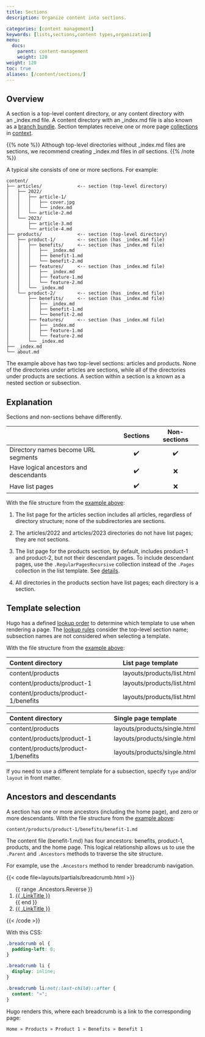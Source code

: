 ```yaml
---
title: Sections
description: Organize content into sections.

categories: [content management]
keywords: [lists,sections,content types,organization]
menu:
  docs:
    parent: content-management
    weight: 120
weight: 120
toc: true
aliases: [/content/sections/]
---
```


## Overview

A section is a top-level content directory, or any content directory with an&nbsp;_index.md file. A content directory with an _index.md file is also known as a [branch bundle](/getting-started/glossary/#branch-bundle). Section templates receive one or more page [collections](/getting-started/glossary/#collection) in [context](/getting-started/glossary/#context).

{{% note %}}
Although top-level directories without _index.md files are sections, we recommend creating _index.md files in _all_ sections.
{{% /note %}}

A typical site consists of one or more sections. For example:

```text
content/
├── articles/             <-- section (top-level directory)
│   ├── 2022/
│   │   ├── article-1/
│   │   │   ├── cover.jpg
│   │   │   └── index.md
│   │   └── article-2.md
│   └── 2023/
│       ├── article-3.md
│       └── article-4.md
├── products/             <-- section (top-level directory)
│   ├── product-1/        <-- section (has _index.md file)
│   │   ├── benefits/     <-- section (has _index.md file)
│   │   │   ├── _index.md
│   │   │   ├── benefit-1.md
│   │   │   └── benefit-2.md
│   │   ├── features/     <-- section (has _index.md file)
│   │   │   ├── _index.md
│   │   │   ├── feature-1.md
│   │   │   └── feature-2.md
│   │   └── _index.md
│   └── product-2/        <-- section (has _index.md file)
│       ├── benefits/     <-- section (has _index.md file)
│       │   ├── _index.md
│       │   ├── benefit-1.md
│       │   └── benefit-2.md
│       ├── features/     <-- section (has _index.md file)
│       │   ├── _index.md
│       │   ├── feature-1.md
│       │   └── feature-2.md
│       └── _index.md
├── _index.md
└── about.md
```

The example above has two top-level sections: articles and products. None of the directories under articles are sections, while all of the directories under products are sections. A section within a section is a known as a nested section or subsection.

## Explanation

Sections and non-sections behave differently.

||Sections|Non-sections
:--|:-:|:-:
Directory names become URL segments|:heavy_check_mark:|:heavy_check_mark:
Have logical ancestors and descendants|:heavy_check_mark:|:x:
Have list pages|:heavy_check_mark:|:x:

With the file structure from the [example above](#overview):

1. The list page for the articles section includes all articles, regardless of directory structure; none of the subdirectories are sections.

1. The articles/2022 and articles/2023 directories do not have list pages; they are not sections.

1. The list page for the products section, by default, includes product-1 and product-2, but not their descendant pages. To include descendant pages, use the `.RegularPagesRecursive` collection instead of the `.Pages` collection in the list template. See&nbsp;[details](/variables/page/#page-collections).

1. All directories in the products section have list pages; each directory is a section.

## Template selection

Hugo has a defined [lookup order] to determine which template to use when rendering a page. The [lookup rules] consider the top-level section name; subsection names are not considered when selecting a template.

With the file structure from the [example above](#overview):

Content directory|List page template
:--|:--
content/products|layouts/products/list.html
content/products/product-1|layouts/products/list.html
content/products/product-1/benefits|layouts/products/list.html

Content directory|Single page template
:--|:--
content/products|layouts/products/single.html
content/products/product-1|layouts/products/single.html
content/products/product-1/benefits|layouts/products/single.html

If you need to use a different template for a subsection, specify `type` and/or `layout` in front matter.

[lookup rules]: /templates/lookup-order/#lookup-rules
[lookup order]: /templates/lookup-order/

## Ancestors and descendants

A section has one or more ancestors (including the home page), and zero or more descendants. With the file structure from the [example above](#overview):

```text
content/products/product-1/benefits/benefit-1.md
```

The content file (benefit-1.md) has four ancestors: benefits, product-1, products, and the home page. This logical relationship allows us to use the `.Parent` and `.Ancestors` methods to traverse the site structure.

For example, use the `.Ancestors` method to render breadcrumb navigation.

{{< code file=layouts/partials/breadcrumb.html >}}
<nav aria-label="breadcrumb" class="breadcrumb">
  <ol>
    {{ range .Ancestors.Reverse }}
      <li>
        <a href="{{ .RelPermalink }}">{{ .LinkTitle }}</a>
      </li>
    {{ end }}
    <li class="active">
      <a aria-current="page" href="{{ .RelPermalink }}">{{ .LinkTitle }}</a>
    </li>
  </ol>
</nav>
{{< /code >}}

With this CSS:

```css
.breadcrumb ol {
  padding-left: 0;
}

.breadcrumb li {
  display: inline;
}

.breadcrumb li:not(:last-child)::after {
  content: "»";
}
```

Hugo renders this, where each breadcrumb is a link to the corresponding page:

```text
Home » Products » Product 1 » Benefits » Benefit 1
```

[archetype]: /content-management/archetypes/
[content type]: /content-management/types/
[directory structure]: /getting-started/directory-structure/
[section templates]: /templates/section-templates/
[leaf bundles]: /content-management/page-bundles/#leaf-bundles
[branch bundles]: /content-management/page-bundles/#branch-bundles
